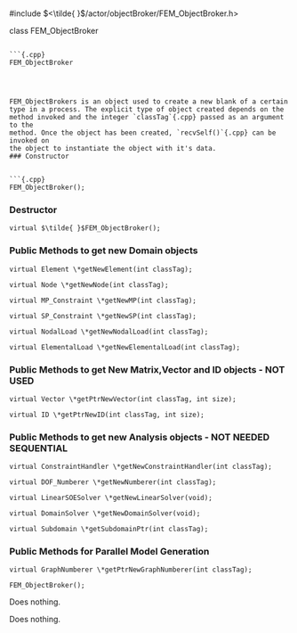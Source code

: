 \
#include $<\tilde{ }$/actor/objectBroker/FEM_ObjectBroker.h$>$


class FEM_ObjectBroker



```{.cpp}

```{.cpp}
FEM_ObjectBroker
```

```



FEM_ObjectBrokers is an object used to create a new blank of a certain
type in a process. The explicit type of object created depends on the
method invoked and the integer `classTag`{.cpp} passed as an argument to the
method. Once the object has been created, `recvSelf()`{.cpp} can be invoked on
the object to instantiate the object with it's data.
### Constructor


```{.cpp}
FEM_ObjectBroker();
```

### Destructor


```{.cpp}
virtual $\tilde{ }$FEM_ObjectBroker();
```

### Public Methods to get new Domain objects


```{.cpp}
virtual Element \*getNewElement(int classTag);
```



```{.cpp}
virtual Node \*getNewNode(int classTag);
```



```{.cpp}
virtual MP_Constraint \*getNewMP(int classTag);
```



```{.cpp}
virtual SP_Constraint \*getNewSP(int classTag);
```



```{.cpp}
virtual NodalLoad \*getNewNodalLoad(int classTag);
```



```{.cpp}
virtual ElementalLoad \*getNewElementalLoad(int classTag);
```



### Public Methods to get New Matrix,Vector and ID objects - NOT USED

```{.cpp}
virtual Vector \*getPtrNewVector(int classTag, int size);
```



```{.cpp}
virtual ID \*getPtrNewID(int classTag, int size);
```

### Public Methods to get new Analysis objects - NOT NEEDED SEQUENTIAL



```{.cpp}
virtual ConstraintHandler \*getNewConstraintHandler(int classTag);
```



```{.cpp}
virtual DOF_Numberer \*getNewNumberer(int classTag);
```






```{.cpp}
virtual LinearSOESolver \*getNewLinearSolver(void);
```




```{.cpp}
virtual DomainSolver \*getNewDomainSolver(void);
```




```{.cpp}
virtual Subdomain \*getSubdomainPtr(int classTag);
```

### Public Methods for Parallel Model Generation



```{.cpp}
virtual GraphNumberer \*getPtrNewGraphNumberer(int classTag);
```




```{.cpp}
FEM_ObjectBroker();
```


Does nothing.

Does nothing.
